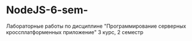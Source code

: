 # NodeJS-6-sem-
Лабораторные работы по дисциплине "Программирование серверных кроссплатформенных приложение" 3 курс, 2 семестр

